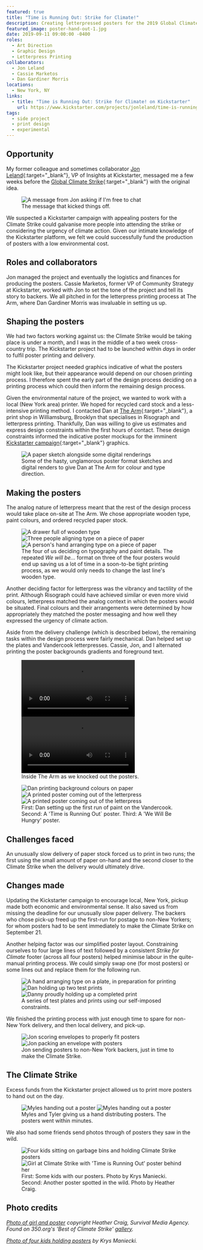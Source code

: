 ```yaml
---
featured: true
title: "Time is Running Out: Strike for Climate!"
description: Creating letterpressed posters for the 2019 Global Climate Strike and beyond.
featured_image: poster-hand-out-1.jpg
date: 2019-09-11 09:00:00 -0400
roles: 
  - Art Direction
  - Graphic Design
  - Letterpress Printing
collaborators:
  - Jon Leland
  - Cassie Marketos
  - Dan Gardiner Morris
locations:
  - New York, NY
links:
  - title: "Time is Running Out: Strike for Climate! on Kickstarter"
    url: https://www.kickstarter.com/projects/jonleland/time-is-running-out
tags:
  - side project
  - print design
  - experimental
---
```


## Opportunity
My former colleague and sometimes collaborator [Jon Leland](https://www.kickstarter.com/profile/jonleland/created){:target="_blank"}, VP of Insights at Kickstarter, messaged me a few weeks before the [Global Climate Strike](http://globalclimatestrike.net){:target="_blank"} with the original idea.

<figure>
  <img data-src="https://ik.imagekit.io/dw/work/time-is-running-out/text-message.jpg" alt="A message from Jon asking if I'm free to chat">
  <figcaption>The message that kicked things off.</figcaption>
</figure>

We suspected a Kickstarter campaign with appealing posters for the Climate Strike could galvanise more people into attending the strike or considering the urgency of climate action. Given our intimate knowledge of the Kickstarter platform, we felt we could successfully fund the production of posters with a low environmental cost.

## Roles and collaborators
Jon managed the project and eventually the logistics and finances for producing the posters. Cassie Marketos, former VP of Community Strategy at Kickstarter, worked with Jon to set the tone of the project and tell its story to backers. We all pitched in for the letterpress printing process at The Arm, where Dan Gardiner Morris was invaluable in setting us up.

## Shaping the posters
We had two factors working against us: the Climate Strike would be taking place is under a month, and I was in the middle of a two week cross-country trip. The Kickstarter project had to be launched within _days_ in order to fulfil poster printing and delivery.

The Kickstarter project needed graphics indicative of what the posters might look like, but their appearance would depend on our chosen printing process. I therefore spent the early part of the design process deciding on a printing process which could then inform the remaining design process.

Given the environmental nature of the project, we wanted to work with a local (New York area) printer. We hoped for recycled card stock and a less-intensive printing method. I contacted Dan at [The Arm](http://thearmnyc.com){:target="_blank"}, a print shop in Williamsburg, Brooklyn that specialises in Risograph and letterpress printing. Thankfully, Dan was willing to give us estimates and express design constraints within the first hours of contact. These design constraints informed the indicative poster mockups for the imminent [Kickstarter campaign](https://www.kickstarter.com/projects/jonleland/time-is-running-out){:target="_blank"} graphics.

<figure>
  <img data-src="https://ik.imagekit.io/dw/work/time-is-running-out/hasty-visuals.jpg" alt="A paper sketch alongside some digital renderings">
  <figcaption>Some of the hasty, unglamorous poster format sketches and digital renders to give Dan at The Arm for colour and type direction.</figcaption>
</figure>

## Making the posters
The analog nature of letterpress meant that the rest of the design process would take place on-site at The Arm. We chose appropriate wooden type, paint colours, and ordered recycled paper stock.

<figure>
  <img style="grid-column: span 2; grid-row: 1;" data-src="https://ik.imagekit.io/dw/work/time-is-running-out/wooden-type.jpg" alt="A drawer full of wooden type">
  <img style="grid-column: span 2; grid-row: span 2;" data-src="https://ik.imagekit.io/dw/work/time-is-running-out/cassie-jon-dan.jpg" alt="Three people aligning type on a piece of paper">
  <img style="grid-column: span 2; grid-row: span 2; text-align: right" data-src="https://ik.imagekit.io/dw/work/time-is-running-out/poster-mockup.jpg" alt="A person's hand arranging type on a piece of paper">
  <figcaption class="caption-right" style="grid-column: span 2; grid-row: 2;">The four of us deciding on typography and paint details. The repeated <em>We will be...</em> format on three of the four posters would end up saving us a lot of time in a soon-to-be tight printing process, as we would only needs to change the last line's wooden type.</figcaption>
</figure>

Another deciding factor for letterpress was the vibrancy and tactility of the print. Although Risograph could have achieved similar or even more vivid colours, letterpress matched the analog context in which the posters would be situated. Final colours and their arrangements were determined by how appropriately they matched the poster messaging and how well they expressed the urgency of climate action.

Aside from the delivery challenge (which is described below), the remaining tasks within the design process were fairly mechanical. Dan helped set up the plates and Vandercook letterpresses. Cassie, Jon, and I alternated printing the poster backgrounds gradients and foreground text.

<figure class="even-two">
  <video playsinline controls>
    <source src="https://ik.imagekit.io/dw/video/cassie-vandercook.mp4" type="video/mp4">
  </video>
  <video playsinline controls>
    <source src="https://ik.imagekit.io/dw/video/the-arm-process.mp4" type="video/mp4">
  </video>
  <figcaption>Inside The Arm as we knocked out the posters.</figcaption>
</figure>

<figure>
  <img style="grid-column: span 2; grid-row: 1;" data-src="https://ik.imagekit.io/dw/work/time-is-running-out/dan-setting-up-colours.jpg" alt="Dan printing background colours on paper">
  <img style="grid-column: span 2; grid-row: 1;" data-src="https://ik.imagekit.io/dw/work/time-is-running-out/time-is-running-out-press.jpg" alt="A printed poster coming out of the letterpress">
  <img style="grid-column: span 2; grid-row: span 2;" data-src="https://ik.imagekit.io/dw/work/time-is-running-out/we-will-be-hungry-press.jpg" alt="A printed poster coming out of the letterpress">
  <figcaption class="caption-right" style="grid-column: 3 / 5; grid-row: 2;">First: Dan setting up the first run of paint on the Vandercook. Second: A 'Time is Running Out` poster. Third: A 'We Will Be Hungry' poster.</figcaption>
</figure>

## Challenges faced
An unusually slow delivery of paper stock forced us to print in two runs; the first using the small amount of paper on-hand and the second closer to the Climate Strike when the delivery would ultimately drive.

## Changes made
Updating the Kickstarter campaign to encourage local, New York, pickup made both economic and environmental sense. It also saved us from missing the deadline for our unusually slow paper delivery. The backers who chose pick-up freed up the first-run for postage to non-New Yorkers; for whom posters had to be sent immediately to make the Climate Strike on September 21.

Another helping factor was our simplified poster layout. Constraining ourselves to four large lines of text followed by a consistent _Strike for Climate_ footer (across all four posters) helped minimise labour in the quite-manual printing process. We could simply swap one (for most posters) or some lines out and replace them for the following run.

<!-- Was even-three, now manual -->
<figure class="even-three">
  <img data-src="https://ik.imagekit.io/dw/work/time-is-running-out/type-stack.jpg" alt="A hand arranging type on a plate, in preparation for printing">
  <img data-src="https://ik.imagekit.io/dw/work/time-is-running-out/dan-with-test-posters.jpg" alt="Dan holding up two test prints">
  <img data-src="https://ik.imagekit.io/dw/work/time-is-running-out/danny-with-test-poster.jpg" alt="Danny proudly holding up a completed print">
  <figcaption>A series of test plates and prints using our self-imposed constraints.</figcaption>
</figure>

We finished the printing process with just enough time to spare for non-New York delivery, and then local delivery, and pick-up.

<figure class="even-two">
  <img data-src="https://ik.imagekit.io/dw/work/time-is-running-out/jon-scoring-envelopes.jpg" alt="Jon scoring envelopes to properly fit posters">
  <img data-src="https://ik.imagekit.io/dw/work/time-is-running-out/jon-packing.jpg" alt="Jon packing an envelope with posters">
  <figcaption>Jon sending posters to non-New York backers, just in time to make the Climate Strike.</figcaption>
</figure>

## The Climate Strike
Excess funds from the Kickstarter project allowed us to print more posters to hand out on the day. 

<figure>
  <img style="grid-column: span 2; grid-row: 1;" data-src="https://ik.imagekit.io/dw/work/time-is-running-out/poster-hand-out-2.jpg" alt="Myles handing out a poster">
  <img style="grid-column: span 4; grid-row: 1;" data-src="https://ik.imagekit.io/dw/work/time-is-running-out/poster-hand-out-1.jpg" alt="Myles handing out a poster">
  <figcaption>Myles and Tyler giving us a hand distributing posters. The posters went within minutes.</figcaption>
</figure>

We also had some friends send photos through of posters they saw in the wild.

<figure>
  <img style="grid-column: span 4; grid-row: 1;" data-src="https://ik.imagekit.io/dw/work/time-is-running-out/krys-maniecki.jpg" alt="Four kids sitting on garbage bins and holding Climate Strike posters">
  <img style="grid-column: span 2; grid-row: 1;" data-src="https://ik.imagekit.io/dw/work/time-is-running-out/heather-craig.jpg" alt="Girl at Climate Strike with 'Time is Running Out' poster behind her">
  <figcaption>First: Some kids with our posters. Photo by Krys Maniecki. Second: Another poster spotted in the wild. Photo by Heather Craig.</figcaption>
</figure>

## Photo credits

_[Photo of girl and poster]() copyright Heather Craig, Survival Media Agency. Found on 350.org's 'Best of Climate Strike' [gallery](https://350org.widencollective.com/portals/iucshiv3/GlobalClimateStrikesMultimediaHub/c/0891419c-b1be-43df-a7a5-0b6699bacf59)._

_[Photo of four kids holding posters]() by Krys Maniecki._